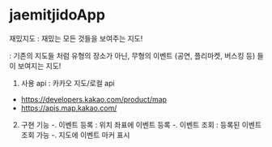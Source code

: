 # jaemitjidoApp

재밌지도
: 재밌는 모든 것들을 보여주는 지도!

: 기존의 지도들 처럼 유형의 장소가 아닌,
  무형의 이벤트 (공연, 플리마켓, 버스킹 등) 들이 보여지는 지도!

1. 사용 api : 카카오 지도/로컬 api
 - https://developers.kakao.com/product/map
 - https://apis.map.kakao.com/

2. 구현 기능 
 -. 이벤트 등록 : 위치 좌표에 이벤트 등록
 -. 이벤트 조회 : 등록된 이벤트 조회 가능 
 -. 지도에 이벤트 마커 표시 
